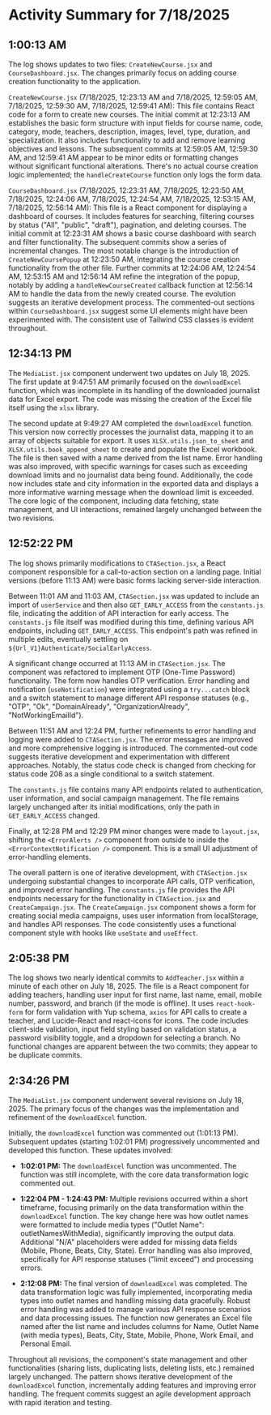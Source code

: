 # Activity Summary for 7/18/2025

## 1:00:13 AM
The log shows updates to two files: `CreateNewCourse.jsx` and `CourseDashboard.jsx`.  The changes primarily focus on adding course creation functionality to the application.

`CreateNewCourse.jsx` (7/18/2025, 12:23:13 AM and 7/18/2025, 12:59:05 AM, 7/18/2025, 12:59:30 AM, 7/18/2025, 12:59:41 AM): This file contains React code for a form to create new courses.  The initial commit at 12:23:13 AM establishes the basic form structure with input fields for course name, code, category, mode, teachers, description, images, level, type, duration, and specialization. It also includes functionality to add and remove learning objectives and lessons. The subsequent commits at 12:59:05 AM, 12:59:30 AM, and 12:59:41 AM appear to be minor edits or formatting changes without significant functional alterations.  There's no actual course creation logic implemented; the `handleCreateCourse` function only logs the form data.


`CourseDashboard.jsx` (7/18/2025, 12:23:31 AM, 7/18/2025, 12:23:50 AM, 7/18/2025, 12:24:06 AM, 7/18/2025, 12:24:54 AM, 7/18/2025, 12:53:15 AM, 7/18/2025, 12:56:14 AM): This file is a React component for displaying a dashboard of courses. It includes features for searching, filtering courses by status ("All", "public", "draft"), pagination, and deleting courses.  The initial commit at 12:23:31 AM shows a basic course dashboard with search and filter functionality.  The subsequent commits show a series of incremental changes.  The most notable change is the introduction of `CreateNewCoursePopup` at 12:23:50 AM, integrating the course creation functionality from the other file. Further commits at 12:24:06 AM, 12:24:54 AM, 12:53:15 AM and 12:56:14 AM refine the integration of the popup, notably by adding a `handleNewCourseCreated` callback function at 12:56:14 AM to handle the data from the newly created course.  The evolution suggests an iterative development process.  The commented-out sections within `CourseDashboard.jsx` suggest some UI elements might have been experimented with.  The consistent use of Tailwind CSS classes is evident throughout.


## 12:34:13 PM
The `MediaList.jsx` component underwent two updates on July 18, 2025.  The first update at 9:47:51 AM primarily focused on the `downloadExcel` function, which was incomplete in its handling of the downloaded journalist data for Excel export.  The code was missing the creation of the Excel file itself using the `xlsx` library.

The second update at 9:49:27 AM completed the `downloadExcel` function.  This version now correctly processes the journalist data, mapping it to an array of objects suitable for export.  It uses `XLSX.utils.json_to_sheet` and `XLSX.utils.book_append_sheet` to create and populate the Excel workbook. The file is then saved with a name derived from the list name.  Error handling was also improved, with specific warnings for cases such as exceeding download limits and no journalist data being found.  Additionally, the code now includes state and city information in the exported data and displays a more informative warning message when the download limit is exceeded.  The core logic of the component, including data fetching, state management, and UI interactions, remained largely unchanged between the two revisions.


## 12:52:22 PM
The log shows primarily modifications to `CTASection.jsx`, a React component responsible for a call-to-action section on a landing page.  Initial versions (before 11:13 AM) were basic forms lacking server-side interaction.

Between 11:01 AM and 11:03 AM, `CTASection.jsx` was updated to include an import of `userService` and then also `GET_EARLY_ACCESS` from the `constants.js` file, indicating the addition of API interaction for early access.  The `constants.js` file itself was modified during this time, defining various API endpoints, including `GET_EARLY_ACCESS`. This endpoint's path was refined in multiple edits, eventually settling on `${Url_V1}Authenticate/SocialEarlyAccess`.

A significant change occurred at 11:13 AM in `CTASection.jsx`.  The component was refactored to implement OTP (One-Time Password) functionality. The form now handles OTP verification.  Error handling and notification (`useNotification`) were integrated using a `try...catch` block and a switch statement to manage different API response statuses (e.g., "OTP", "Ok", "DomainAlready", "OrganizationAlready", "NotWorkingEmailId").


Between 11:51 AM and 12:24 PM, further refinements to error handling and logging were added to `CTASection.jsx`.  The error messages are improved and more comprehensive logging is introduced. The commented-out code suggests iterative development and experimentation with different approaches. Notably, the status code check is changed from checking for status code 208 as a single conditional to a switch statement.

The `constants.js` file contains many API endpoints related to authentication, user information, and social campaign management. The file remains largely unchanged after its initial modifications, only the path in `GET_EARLY_ACCESS` changed.

Finally, at 12:28 PM and 12:29 PM minor changes were made to `layout.jsx`, shifting the `<ErrorAlerts />` component from outside to inside the `<ErrorContextNotification />` component. This is a small UI adjustment of error-handling elements.

The overall pattern is one of iterative development, with `CTASection.jsx` undergoing substantial changes to incorporate API calls, OTP verification, and improved error handling.  The `constants.js` file provides the API endpoints necessary for the functionality in `CTASection.jsx` and  `CreateCampaign.jsx`. The `CreateCampaign.jsx` component shows a form for creating social media campaigns, uses user information from localStorage, and handles API responses.  The code consistently uses a functional component style with hooks like `useState` and `useEffect`.


## 2:05:38 PM
The log shows two nearly identical commits to `AddTeacher.jsx` within a minute of each other on July 18, 2025.  The file is a React component for adding teachers, handling user input for first name, last name, email, mobile number, password, and branch (if the mode is offline). It uses `react-hook-form` for form validation with Yup schema,  `axios` for API calls to create a teacher, and Lucide-React and react-icons for icons.  The code includes client-side validation, input field styling based on validation status, a password visibility toggle, and a dropdown for selecting a branch.  No functional changes are apparent between the two commits; they appear to be duplicate commits.


## 2:34:26 PM
The `MediaList.jsx` component underwent several revisions on July 18, 2025.  The primary focus of the changes was the implementation and refinement of the `downloadExcel` function.

Initially, the `downloadExcel` function was commented out (1:01:13 PM).  Subsequent updates (starting 1:02:01 PM) progressively uncommented and developed this function.  These updates involved:

* **1:02:01 PM:** The `downloadExcel` function was uncommented. The function was still incomplete, with the core data transformation logic commented out.

* **1:22:04 PM - 1:24:43 PM:** Multiple revisions occurred within a short timeframe, focusing primarily on the data transformation within the `downloadExcel` function.  The key change here was  how outlet names were formatted to include media types ("Outlet Name": outletNamesWithMedia), significantly improving the output data.  Additional "N/A" placeholders were added for missing data fields (Mobile, Phone, Beats, City, State). Error handling was also improved, specifically for API response statuses ("limit exceed") and processing errors.

* **2:12:08 PM:** The final version of `downloadExcel` was completed. The data transformation logic was fully implemented, incorporating media types into outlet names and handling missing data gracefully.  Robust error handling was added to manage various API response scenarios and data processing issues. The function now generates an Excel file named after the list name and includes columns for Name, Outlet Name (with media types), Beats, City, State, Mobile, Phone, Work Email, and Personal Email.

Throughout all revisions, the component's state management and other functionalities (sharing lists, duplicating lists, deleting lists, etc.) remained largely unchanged.  The pattern shows iterative development of the `downloadExcel` function, incrementally adding features and improving error handling.  The frequent commits suggest an agile development approach with rapid iteration and testing.
